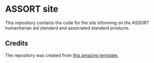 # ASSORT site

This repository contains the code for the site informing on the ASSORT humanitarian aid standard and associated standard products.

## Credits

The repository was created from [this amazing template](https://github.com/gregrickaby/nextjs-github-pages).
